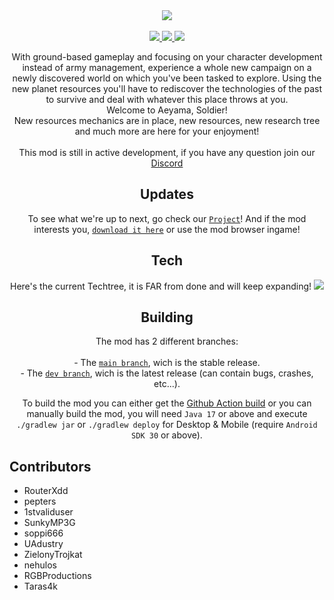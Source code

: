 <div align="center">
<img src="https://raw.githubusercontent.com/FredyJabe/aeyama/main/src/assets/sprites/logo.png"/>
<br><br>

<a href="https://discord.gg/rNhkswkJst">
    <img src="https://img.shields.io/discord/1061344630987292835?color=287e29&label=Discord&logo=Discord&style=for-the-badge"/>
</a>
<a href="https://github.com/FredyJabe/aeyama/releases/latest">
    <img src="https://img.shields.io/github/downloads/FredyJabe/aeyama/total?color=287e29&logo=github&style=for-the-badge"/>
</a>
<a href="https://github.com/FredyJabe/aeyama/commits/main">
    <img src="https://img.shields.io/github/last-commit/fredyjabe/aeyama?color=287e29&style=for-the-badge"/>
</a>

With ground-based gameplay and focusing on your character development instead of army management, experience a whole new campaign
on a newly discovered world on which you've been tasked to explore. Using the new planet resources you'll have to rediscover
the technologies of the past to survive and deal with whatever this place throws at you.
<br>
Welcome to Aeyama, Soldier!
<br>
New resources mechanics are in place, new resources, new research tree and much more are here for your enjoyment!
<br><br>
This mod is still in active development, if you have any question join our <a href="https://discord.gg/rNhkswkJst">Discord</a>

## Updates
To see what we're up to next, go check our [`Project`][GithubProject]!
And if the mod interests you, [`download it here`][Download] or use the mod browser ingame!

## Tech
Here's the current Techtree, it is FAR from done and will keep expanding!
<img src="https://raw.githubusercontent.com/FredyJabe/aeyama/main/src/assets/sprites/tech.drawio.png"/>

## Building
The mod has 2 different branches:<br><br>
    - The [`main branch`][BranchMain], wich is the stable release.<br>
    - The [`dev branch`][BranchDev], wich is the latest release (can contain bugs, crashes, etc...).<br>

To build the mod you can either get the [Github Action build][GithubBuild] or you can manually build the mod, you will need `Java 17` or above and execute `./gradlew jar` or `./gradlew deploy` for Desktop & Mobile (require `Android SDK 30` or above).
</div>

## Contributors
<ul>
    <li>RouterXdd</li>
    <li>pepters</li>
    <li>1stvaliduser</li>
    <li>SunkyMP3G</li>
    <li>soppi666</li>
    <li>UAdustry</li>
    <li>ZielonyTrojkat</li>
    <li>nehulos</li>
    <li>RGBProductions</li>
    <li>Taras4k</li>
</ul>

<!--------------------------------------------------------------------------------->

[Logo]: https://raw.githubusercontent.com/FredyJabe/aeyama/main/src/assets/sprites/logo.png

[GithubProject]: https://github.com/users/FredyJabe/projects/2
[GithubBuild]: https://github.com/FredyJabe/aeyama/actions
[BranchMain]: https://github.com/FredyJabe/aeyama/tree/main
[BranchDev]: https://github.com/FredyJabe/aeyama/tree/dev

[Discord]: https://discord.gg/rNhkswkJst
[Download]: https://github.com/FredyJabe/aeyama/releases/latest
[LastCommit]: https://github.com/FredyJabe/aeyama/commits/main

[DiscordBadge]: https://img.shields.io/discord/1061344630987292835?color=287e29&label=Discord&logo=Discord&style=for-the-badge
[DownloadBadge]: https://img.shields.io/github/downloads/FredyJabe/aeyama/total?color=287e29&logo=github&style=for-the-badge
[LastCommitBadge]: https://img.shields.io/github/last-commit/fredyjabe/aeyama?color=287e29&style=for-the-badge

